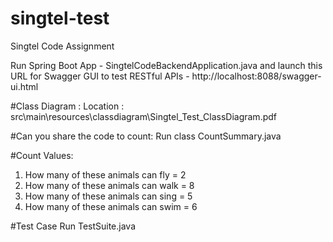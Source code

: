 # singtel-test
Singtel Code Assignment

Run Spring Boot App - SingtelCodeBackendApplication.java and launch this URL for Swagger GUI to test RESTful APIs -
http://localhost:8088/swagger-ui.html

#Class Diagram :
Location : src\main\resources\classdiagram\Singtel_Test_ClassDiagram.pdf

#Can you share the code to count: 
Run class CountSummary.java

#Count Values: 
 1.	How many of these animals can fly  = 2
 2.	How many of these animals can walk = 8
 3.	How many of these animals can sing = 5
 4.	How many of these animals can swim = 6

#Test Case 
Run TestSuite.java


